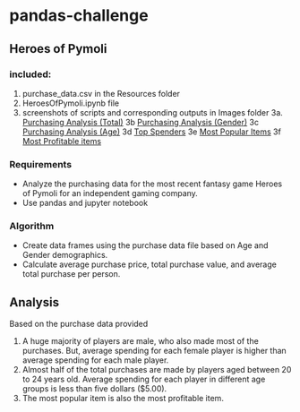 # pandas-challenge
 
## Heroes of Pymoli

### included:
1. purchase_data.csv in the Resources folder
2. HeroesOfPymoli.ipynb file
3. screenshots of scripts and corresponding outputs in Images folder
   3a. [Purchasing Analysis (Total)](https://github.com/tratnikc/pandas-challenge/blob/main/HeroesOfPymoli/Images/Purchasing%20Analysis%20(Total).png)
   3b [Purchasing Analysis (Gender)](https://github.com/tratnikc/pandas-challenge/blob/main/HeroesOfPymoli/Images/Purchasing%20Analysis%20(Gender)%20-%20output.png)
   3c [Purchasing Analysis (Age)](https://github.com/tratnikc/pandas-challenge/blob/main/HeroesOfPymoli/Images/Purchasing%20Analysis%20(Age)%20-%20output.png)
   3d [Top Spenders](https://github.com/tratnikc/pandas-challenge/blob/main/HeroesOfPymoli/Images/Top%20Spenders%20-%20output.png)
   3e [Most Popular Items](https://github.com/tratnikc/pandas-challenge/blob/main/HeroesOfPymoli/Images/Most%20Popular%20Items%20-%20output.png)
   3f  [Most Profitable items](https://github.com/tratnikc/pandas-challenge/blob/main/HeroesOfPymoli/Images/Most%20Profitable%20Items.png)
  
### Requirements
* Analyze the purchasing data for the most recent fantasy game Heroes of Pymoli for an independent gaming company.
* Use pandas and jupyter notebook

### Algorithm
* Create data frames using the purchase data file based on Age and Gender demographics.
* Calculate average purchase price, total purchase value, and average total purchase per person.


## Analysis
Based on the purchase data provided
1. A huge majority of players are male, who also made most of the purchases. But, average spending for each female player is higher than average spending for each male player.
2. Almost half of the total purchases are made by players aged between 20 to 24 years old. Average spending for each player in different age groups is less than five dollars ($5.00).
3. The most popular item is also the most profitable item.

